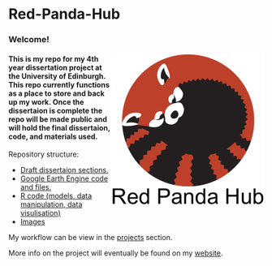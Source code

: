 # Red-Panda-Hub

### Welcome!

<img src="/images/panda logo.png" alt="image credit: Ivy Oswald " align="right" width="300" hight="400">

#### This is my repo for my 4th year dissertation project at the University of Edinburgh. This repo currently functions as a place to store and back up my work. Once the dissertaion is complete the repo will be made public and will hold the final dissertaion, code, and materials used. 

Repository structure:

- [Draft dissertaion sections.](./draft_dissertaion_sections)
- [Google Earth Engine code and files.](./google_earth_engine)
- [R code (models, data manipulation, data visulisation)](./R)
- [Images](./images)


My workflow can be view in the [projects](https://github.com/CameronCosgrove/Red-Panda-Hub/projects) section.

More info on the project will eventually be found on my [website](https://cameroncosgrove.github.io/).

